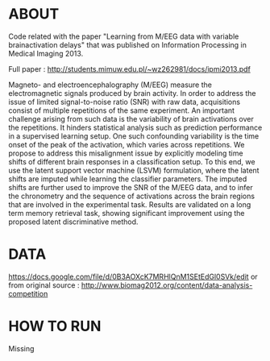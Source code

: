 ABOUT
=====

Code related with the paper "Learning from M/EEG data with variable brainactivation delays" that was published on Information Processing in Medical Imaging 2013.

Full paper : http://students.mimuw.edu.pl/~wz262981/docs/ipmi2013.pdf

Magneto- and electroencephalography (M/EEG) measure the electromagnetic signals produced by brain activity. In order to address the issue of limited signal-to-noise ratio (SNR) with raw data, acquisitions consist of multiple repetitions of the same experiment. An important challenge arising from such data is the variability of brain activations over the repetitions. It hinders statistical analysis such as prediction performance in a supervised learning setup. One such confounding variability is the time onset of the peak of the activation, which varies across repetitions. We propose to address this misalignment issue by explicitly modeling time shifts of different brain responses in a classification setup. To this end, we use the latent support vector machine (LSVM) formulation, where the latent shifts are imputed while learning the classifier parameters. The imputed shifts are further used to improve the SNR of the M/EEG data, and to infer the chronometry and the sequence of activations across the brain regions that are involved in the experimental task. Results are validated on a long term memory retrieval task, showing significant improvement using the proposed latent discriminative method.

DATA
====

https://docs.google.com/file/d/0B3AOXcK7MRHlQnM1SEtEdGl0SVk/edit
or from original source : 
http://www.biomag2012.org/content/data-analysis-competition

HOW TO RUN
==========

Missing
